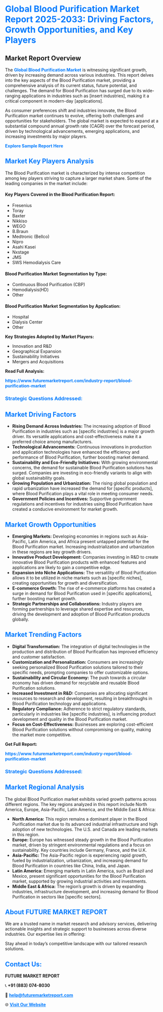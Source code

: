 <h1 style="color: #007BFF;">Global Blood Purification Market Report 2025-2033: Driving Factors, Growth Opportunities, and Key Players</h1>

<section id="overview">
<h2>Market Report Overview</h2>
<p>The <a href="https://www.futuremarketreport.com/industry-report/blood-purification-market" style="color: #007BFF; text-decoration: none;"><strong>Global Blood Purification Market</strong></a> is witnessing significant growth, driven by increasing demand across various industries. This report delves into the key aspects of the Blood Purification market, providing a comprehensive analysis of its current status, future potential, and challenges. The demand for Blood Purification has surged due to its wide-ranging applications in industries such as [insert industries], making it a critical component in modern-day [applications].</p>
<p>As consumer preferences shift and industries innovate, the Blood Purification market continues to evolve, offering both challenges and opportunities for stakeholders. The global market is expected to expand at a substantial compound annual growth rate (CAGR) over the forecast period, driven by technological advancements, emerging applications, and increasing investments by major players.</p>
</section>

<section id="overview">
<p><a href="https://www.futuremarketreport.com/request-sample/reportId=79533" style="color: #007BFF; text-decoration: none;"><strong>Explore Sample Report Here</strong></a></p>
</section>

<section id="key-players">
<h2 style="color: #007BFF;">Market Key Players Analysis</h2>
<p>The Blood Purification market is characterized by intense competition among key players striving to capture a larger market share. Some of the leading companies in the market include:</p>
<h4>Key Players Covered in the Blood Purification Report:</h4>
<ul><li>Fresenius</li><li>Toray</li><li>Baxter</li><li>Nikkiso</li><li>WEGO</li><li>B.Braun</li><li>Medtronic (Bellco)</li><li>Nipro</li><li>Asahi Kasei</li><li>Nxstage</li><li>JMS</li><li>SWS Hemodialysis Care</li></ul>
<h4>Blood Purification Market Segmentation by Type:</h4>
<ul><li>Continuous Blood Purification (CBP)</li><li>Hemodialysis(HD)</li><li>Other</li></ul>

<h4>Blood Purification Market Segmentation by Application:</h4>
<ul><li>Hospital</li><li>Dialysis Center</li><li>Other</li></ul>
<p><strong>Key Strategies Adopted by Market Players:</strong></p>
<ul>
<li>Innovation and R&D</li>
<li>Geographical Expansion</li>
<li>Sustainability Initiatives</li>
<li>Mergers and Acquisitions</li>
</ul>
</section>

<section>
<p><strong>Read Full Analysis: </strong></p><a href="https://www.futuremarketreport.com/industry-report/blood-purification-market" style="color: #007BFF; text-decoration: none;"><strong>https://www.futuremarketreport.com/industry-report/blood-purification-market</strong></a>
<h3 style="color: #007BFF;">Strategic Questions Addressed:</h3>
</section>

<section id="driving-factors">
<h2 style="color: #007BFF;">Market Driving Factors</h2>
<ul>
<li><strong>Rising Demand Across Industries:</strong> The increasing adoption of Blood Purification in industries such as [specific industries] is a major growth driver. Its versatile applications and cost-effectiveness make it a preferred choice among manufacturers.</li>
<li><strong>Technological Advancements:</strong> Continuous innovations in production and application technologies have enhanced the efficiency and performance of Blood Purification, further boosting market demand.</li>
<li><strong>Sustainability and Eco-Friendly Initiatives:</strong> With growing environmental concerns, the demand for sustainable Blood Purification solutions has surged. Companies are investing in eco-friendly variants to align with global sustainability goals.</li>
<li><strong>Growing Population and Urbanization:</strong> The rising global population and rapid urbanization have increased the demand for [specific products], where Blood Purification plays a vital role in meeting consumer needs.</li>
<li><strong>Government Policies and Incentives:</strong> Supportive government regulations and incentives for industries using Blood Purification have created a conducive environment for market growth.</li>
</ul>
</section>

<section id="growth-opportunities">
<h2 style="color: #007BFF;">Market Growth Opportunities</h2>
<ul>
<li><strong>Emerging Markets:</strong> Developing economies in regions such as Asia-Pacific, Latin America, and Africa present untapped potential for the Blood Purification market. Increasing industrialization and urbanization in these regions are key growth drivers.</li>
<li><strong>Innovative Product Development:</strong> Companies investing in R&D to create innovative Blood Purification products with enhanced features and applications are likely to gain a competitive edge.</li>
<li><strong>Expansion into Niche Applications:</strong> The versatility of Blood Purification allows it to be utilized in niche markets such as [specific niches], creating opportunities for growth and diversification.</li>
<li><strong>E-commerce Growth:</strong> The rise of e-commerce platforms has created a surge in demand for Blood Purification used in [specific applications], further boosting market growth.</li>
<li><strong>Strategic Partnerships and Collaborations:</strong> Industry players are forming partnerships to leverage shared expertise and resources, driving the development and adoption of Blood Purification products globally.</li>
</ul>
</section>

<section id="trending-factors">
<h2 style="color: #007BFF;">Market Trending Factors</h2>
<ul>
<li><strong>Digital Transformation:</strong> The integration of digital technologies in the production and distribution of Blood Purification has improved efficiency and customer satisfaction.</li>
<li><strong>Customization and Personalization:</strong> Consumers are increasingly seeking personalized Blood Purification solutions tailored to their specific needs, prompting companies to offer customizable options.</li>
<li><strong>Sustainability and Circular Economy:</strong> The push towards a circular economy has driven demand for recyclable and reusable Blood Purification solutions.</li>
<li><strong>Increased Investment in R&D:</strong> Companies are allocating significant resources to research and development, resulting in breakthroughs in Blood Purification technology and applications.</li>
<li><strong>Regulatory Compliance:</strong> Adherence to strict regulatory standards, particularly in industries like [specific industries], is influencing product development and quality in the Blood Purification market.</li>
<li><strong>Focus on Cost-Effectiveness:</strong> Businesses are exploring cost-efficient Blood Purification solutions without compromising on quality, making the market more competitive.</li>
</ul>
</section>

<section>
<p><strong>Get Full Report: </strong></p><a href="https://www.futuremarketreport.com/industry-report/blood-purification-market" style="color: #007BFF; text-decoration: none;"><strong>https://www.futuremarketreport.com/industry-report/blood-purification-market</strong></a>
<h3 style="color: #007BFF;">Strategic Questions Addressed:</h3>
</section>


<section id="regional-analysis">
<h2 style="color: #007BFF;">Market Regional Analysis</h2>
<p>The global Blood Purification market exhibits varied growth patterns across different regions. The key regions analyzed in this report include North America, Europe, Asia-Pacific, Latin America, and the Middle East & Africa:</p>
<ul>
<li><strong>North America:</strong> This region remains a dominant player in the Blood Purification market due to its advanced industrial infrastructure and high adoption of new technologies. The U.S. and Canada are leading markets in this region.</li>
<li><strong>Europe:</strong> Europe has witnessed steady growth in the Blood Purification market, driven by stringent environmental regulations and a focus on sustainability. Key countries include Germany, France, and the U.K.</li>
<li><strong>Asia-Pacific:</strong> The Asia-Pacific region is experiencing rapid growth, fueled by industrialization, urbanization, and increasing demand for Blood Purification in countries like China, India, and Japan.</li>
<li><strong>Latin America:</strong> Emerging markets in Latin America, such as Brazil and Mexico, present significant opportunities for the Blood Purification market, supported by growing industrial activities and investments.</li>
<li><strong>Middle East & Africa:</strong> The region’s growth is driven by expanding industries, infrastructure development, and increasing demand for Blood Purification in sectors like [specific sectors].</li>
</ul>
</section>

<footer>
<h2 style="color: #007BFF;">About FUTURE MARKET REPORT</h2>
<p>We are a trusted name in market research and advisory services, delivering actionable insights and strategic support to businesses across diverse industries. Our expertise lies in offering:</p>

<p>Stay ahead in today’s competitive landscape with our tailored research solutions.</p>

<h2 style="color: #007BFF;">Contact Us:</h2>
<p><strong>FUTURE MARKET REPORT</strong></p>
<p>📞 <strong>+91 (883) 074-8030</strong></p>
<p>📧 <strong><a href="mailto:help@futuremarketreport.com" style="color: #007BFF;">help@futuremarketreport.com</a></strong></p>
<p>🌐 <strong><a href="https://www.futuremarketreport.com/" style="color: #007BFF;">Visit Our Website</a></strong></p>
</footer>